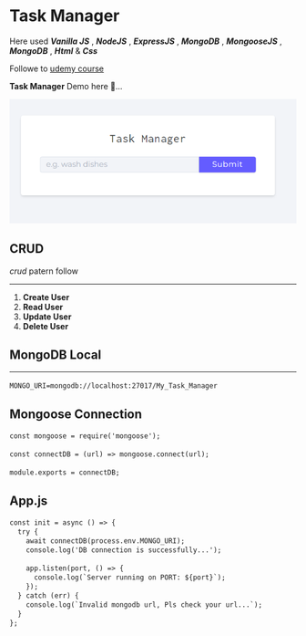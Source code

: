 # Task Manager

Here used _**Vanilla JS**_ , _**NodeJS**_ , _**ExpressJS**_ , _**MongoDB**_ , _**MongooseJS**_ , _**MongoDB**_ , _**Html**_ & _**Css**_

Followe to [udemy course](www.udemy.com)

<p> <strong>Task Manager</strong> Demo here  🤨...</p>

![task manager](public/task_manager.png 'Task Manager')

## CRUD

_crud_ patern follow

---

1. **Create User**
2. **Read User**
3. **Update User**
4. **Delete User**

## MongoDB Local

---

`MONGO_URI=mongodb://localhost:27017/My_Task_Manager`

## Mongoose Connection

```
const mongoose = require('mongoose');

const connectDB = (url) => mongoose.connect(url);

module.exports = connectDB;

```

## App.js

```
const init = async () => {
  try {
    await connectDB(process.env.MONGO_URI);
    console.log('DB connection is successfully...');

    app.listen(port, () => {
      console.log(`Server running on PORT: ${port}`);
    });
  } catch (err) {
    console.log(`Invalid mongodb url, Pls check your url...`);
  }
};

```
